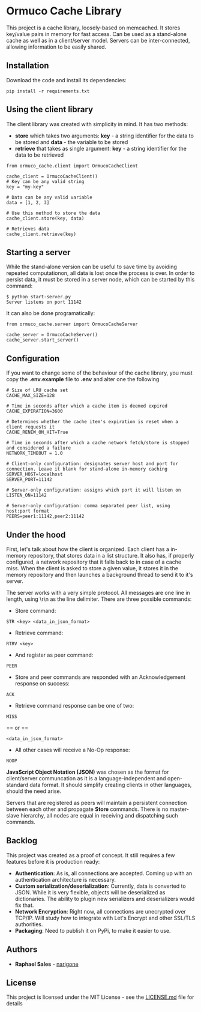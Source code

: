 # Ormuco Cache Library

This project is a cache library, loosely-based on memcached. It stores key/value pairs in memory for fast access. Can be used as a stand-alone cache as well as in a client/server model. Servers can be inter-connected, allowing information to be easily shared.

## Installation

Download the code and install its dependencies:
```
pip install -r requirements.txt
```

## Using the client library

The client library was created with simplicity in mind. It has two methods:
* **store** which takes two arguments: **key** - a string identifier for the data to be stored and **data** - the variable to be stored
* **retrieve** that takes as single argument: **key** - a string identifier for the data to be retrieved

```
from ormuco_cache.client import OrmucoCacheClient

cache_client = OrmucoCacheClient()
# Key can be any valid string
key = "my-key"

# Data can be any valid variable
data = [1, 2, 3]

# Use this method to store the data 
cache_client.store(key, data)

# Retrieves data
cache_client.retrieve(key)
```

## Starting a server

While the stand-alone version can be useful to save time by avoiding repeated computationon, all data is lost once the process is over. In order to persist data, it must be stored in a server node, which can be started by this command:

```
$ python start-server.py
Server listens on port 11142
```

It can also be done programatically:

```
from ormuco_cache.server import OrmucoCacheServer

cache_server = OrmucoCacheServer()
cache_server.start_server()
```

## Configuration

If you want to change some of the behaviour of the cache library, you must copy the __.env.example__ file to __.env__ and alter one the following

```
# Size of LRU cache set
CACHE_MAX_SIZE=128

# Time in seconds after which a cache item is deemed expired
CACHE_EXPIRATION=3600

# Determines whether the cache item's expiration is reset when a client requests it
CACHE_RENEW_ON_HIT=True

# Time in seconds after which a cache network fetch/store is stopped and considered a failure
NETWORK_TIMEOUT = 1.0

# Client-only configuration: designates server host and port for connection. Leave it blank for stand-alone in-memory caching
SERVER_HOST=localhost
SERVER_PORT=11142

# Server-only configuration: assigns which port it will listen on
LISTEN_ON=11142

# Server-only configuration: comma separated peer list, using host:port format
PEERS=peer1:11142,peer2:11142
```

## Under the hood

First, let's talk about how the client is organized. Each client has a in-memory repository, that stores data in a list structure. It also has, if properly configured, a network repository that it falls back to in case of a cache miss. When the client is asked to store a given value, it stores it in the memory repository and then launches a background thread to send it to it's server.

The server works with a very simple protocol. All messages are one line in length, using \r\n as the line delimiter. There are three possible commands:
* Store command:
```
STR <key> <data_in_json_format>
```

* Retrieve command:
```
RTRV <key>
```

* And register as peer command:
```
PEER
```

* Store and peer commands are responded with an Acknowledgement response on success:
```
ACK
```

* Retrieve command response can be one of two:
```
MISS 
```
== or ==
```
<data_in_json_format>
```

* All other cases will receive a No-Op response:

```
NOOP
```


**JavaScript Object Notation (JSON)** was chosen as the format for client/server communcation as it is a language-independent and open-standard data format. It should simplify creating clients in other languages, should the need arise.

Servers that are registered as peers will maintain a persistent connection between each other and propagate **Store** commands. There is no master-slave hierarchy, all nodes are equal in receiving and dispatching such commands.

## Backlog

This project was created as a proof of concept. It still requires a few features before it is production ready:
* **Authentication**: As is, all connections are accepted. Coming up with an authentication architecture is necessary.
* **Custom serialization/deserialization**: Currently, data is converted to JSON. While it is very flexible, objects will be deserialized as dictionaries. The ability to plugin new serializers and deserializers would fix that.
* **Network Encryption**: Right now, all connections are unecrypted over TCP/IP. Will study how to integrate with Let's Encrypt and other SSL/TLS authorities.
* **Packaging**: Need to publish it on PyPi, to make it easier to use.

## Authors

* **Raphael Sales** - [narigone](https://github.com/narigone)

## License

This project is licensed under the MIT License - see the [LICENSE.md](LICENSE.md) file for details
 